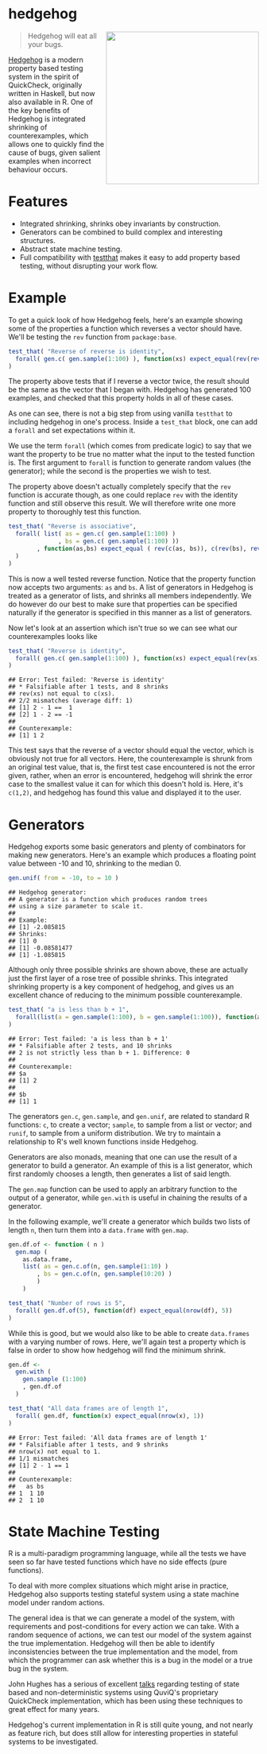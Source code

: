 hedgehog
========

<img src="hedgehog-logo.png" width="307" align="right"/>

> Hedgehog will eat all your bugs.

[Hedgehog](http://hedgehog.qa/) is a modern property based testing
system in the spirit of QuickCheck, originally written in Haskell,
but now also available in R. One of the key benefits of Hedgehog is
integrated shrinking of counterexamples, which allows one to quickly
find the cause of bugs, given salient examples when incorrect
behaviour occurs.

Features
========

- Integrated shrinking, shrinks obey invariants by construction.
- Generators can be combined to build complex and interesting
  structures.
- Abstract state machine testing.
- Full compatibility with [testthat][testthat] makes it easy to
  add property based testing, without disrupting your work flow.

Example
=======

To get a quick look of how Hedgehog feels, here's an example
showing some of the properties a function which reverses a vector
should have. We'll be testing the `rev` function from
`package:base`.


```r
test_that( "Reverse of reverse is identity",
  forall( gen.c( gen.sample(1:100) ), function(xs) expect_equal(rev(rev(xs)), xs))
)
```

The property above tests that if I reverse a vector twice, the
result should be the same as the vector that I began with.
Hedgehog has generated 100 examples, and checked that this
property holds in all of these cases.

As one can see, there is not a big step from using vanilla `testthat`
to including hedgehog in one's process. Inside a `test_that` block,
one can add a `forall` and set expectations within it.

We use the term `forall` (which comes from predicate logic) to say
that we want the property to be true no matter what the input to
the tested function is. The first argument to `forall` is function
to generate random values (the generator); while the second is
the properties we wish to test.

The property above doesn't actually completely specify that the
`rev` function is accurate though, as one could replace `rev` with
the identity function and still observe this result. We will therefore
write one more property to thoroughly test this function.


```r
test_that( "Reverse is associative",
  forall( list( as = gen.c( gen.sample(1:100) )
              , bs = gen.c( gen.sample(1:100) ))
        , function(as,bs) expect_equal ( rev(c(as, bs)), c(rev(bs), rev(as)))
  )
)
```

This is now a well tested reverse function. Notice that the property
function now accepts two arguments: `as` and `bs`. A list of generators
in Hedgehog is treated as a generator of lists, and shrinks all members
independently. We do however do our best to make sure that properties
can be specified naturally if the generator is specified in this manner
as a list of generators.

Now let's look at an assertion which isn't true so we can see what our
counterexamples looks like


```r
test_that( "Reverse is identity",
  forall( gen.c( gen.sample(1:100) ), function(xs) expect_equal(rev(xs), c(xs)))
)
```

```
## Error: Test failed: 'Reverse is identity'
## * Falsifiable after 1 tests, and 8 shrinks
## rev(xs) not equal to c(xs).
## 2/2 mismatches (average diff: 1)
## [1] 2 - 1 ==  1
## [2] 1 - 2 == -1
##
## Counterexample:
## [1] 1 2
```

This test says that the reverse of a vector should equal the vector,
which is obviously not true for all vectors. Here, the counterexample
is shrunk from an original test value, that is, the first test case
encountered is not the error given, rather, when an error is encountered,
hedgehog will shrink the error case to the smallest value it can  for
which this doesn't hold is. Here, it's `c(1,2)`, and hedgehog has found
this value and displayed it to the user.

Generators
==========

Hedgehog exports some basic generators and plenty of combinators for
making new generators. Here's an example which produces a floating
point value between -10 and 10, shrinking to the median 0.


```r
gen.unif( from = -10, to = 10 )
```

```
## Hedgehog generator:
## A generator is a function which produces random trees
## using a size parameter to scale it.
##
## Example:
## [1] -2.085815
## Shrinks:
## [1] 0
## [1] -0.08581477
## [1] -1.085815
```

Although only three possible shrinks are shown above, these are
actually just the first layer of a rose tree of possible shrinks.
This integrated shrinking property is a key component of hedgehog,
and gives us an excellent chance of reducing to the minimum possible
counterexample.


```r
test_that( "a is less than b + 1",
  forall(list(a = gen.sample(1:100), b = gen.sample(1:100)), function(a, b) expect_lt( a, b + 1 ))
)
```

```
## Error: Test failed: 'a is less than b + 1'
## * Falsifiable after 2 tests, and 10 shrinks
## 2 is not strictly less than b + 1. Difference: 0
##
## Counterexample:
## $a
## [1] 2
##
## $b
## [1] 1
```

The generators `gen.c`, `gen.sample`, and `gen.unif`, are related to
standard R functions: `c`, to create a vector; `sample`, to sample
from a list or vector; and `runif`, to sample from a uniform
distribution. We try to maintain a relationship to R's well known
functions inside Hedgehog.

Generators are also monads, meaning that one can use the result of a
generator to build a generator. An example of this is a list generator,
which first randomly chooses a length, then generates a list of said
length.

The `gen.map` function can be used to apply an arbitrary function to
the output of a generator, while `gen.with` is useful in chaining the
results of a generator.

In the following example, we'll create a generator which builds two
lists of length `n`, then turn them into a `data.frame` with `gen.map`.


```r
gen.df.of <- function ( n )
  gen.map (
    as.data.frame,
    list( as = gen.c.of(n, gen.sample(1:10) )
        , bs = gen.c.of(n, gen.sample(10:20) )
        )
    )

test_that( "Number of rows is 5",
  forall( gen.df.of(5), function(df) expect_equal(nrow(df), 5))
)
```

While this is good, but we would also like to be able to create
`data.frames` with a varying number of rows. Here, we'll again
test a property which is false in order to show how hedgehog
will find the minimum shrink.



```r
gen.df <-
  gen.with (
    gen.sample (1:100)
    , gen.df.of
  )

test_that( "All data frames are of length 1",
  forall( gen.df, function(x) expect_equal(nrow(x), 1))
)
```

```
## Error: Test failed: 'All data frames are of length 1'
## * Falsifiable after 1 tests, and 9 shrinks
## nrow(x) not equal to 1.
## 1/1 mismatches
## [1] 2 - 1 == 1
##
## Counterexample:
##   as bs
## 1  1 10
## 2  1 10
```


State Machine Testing
=====================

R is a multi-paradigm programming language, while all the tests we
have seen so far have tested functions which have no side effects
(pure functions).

To deal with more complex situations which might arise in practice,
Hedgehog also supports testing stateful system using a state machine
model under random actions.

The general idea is that we can generate a model of the system, with
requirements and post-conditions for every action we can take. With
a random sequence of actions, we can test our model of the system
against the true implementation. Hedgehog will then be able to
identify inconsistencies between the true implementation and the
model, from which the programmer can ask whether this is a bug in the
model or a true bug in the system.

John Hughes has a serious of excellent [talks][jh-dropbox] regarding
testing of state based and non-deterministic systems using QuviQ's
proprietary QuickCheck implementation, which has been using these
techniques to great effect for many years.

Hedgehog's current implementation in R is still quite young, and
not nearly as feature rich, but does still allow for interesting
properties in stateful systems to be investigated.

  [testthat]: https://github.com/hadley/testthat
  [jh-dropbox]: https://www.youtube.com/watch?v=H18vxq-VsCk
